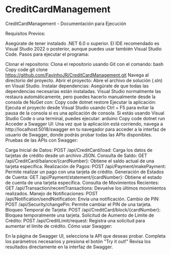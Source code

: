 # CreditCardManagement


CreditCardManagement - Documentación para Ejecución

Requisitos Previos:

Asegúrate de tener instalado .NET 6.0 o superior.
El IDE recomendado es Visual Studio 2022 o posterior, aunque puedes usar también Visual Studio Code.
Pasos para ejecutar el programa:

Clonar el repositorio:
Clona el repositorio usando Git con el comando:
bash
Copy code
git clone https://github.com/FavinhoJR/CreditCardManagement.git
Navega al directorio del proyecto.
Abrir el proyecto:
Abre el archivo de solución (.sln) en Visual Studio.
Instalar dependencias:
Asegúrate de que todas las dependencias necesarias están instaladas. Visual Studio normalmente las restaura automáticamente, pero puedes hacerlo manualmente desde la consola de NuGet con:
Copy code
dotnet restore
Ejecutar la aplicación:
Ejecuta el proyecto desde Visual Studio usando Ctrl + F5 para evitar la pausa de la consola si es una aplicación de consola.
Si estás usando Visual Studio Code o una terminal, puedes ejecutar:
arduino
Copy code
dotnet run
Acceder a Swagger UI:
Una vez que la aplicación está corriendo, navega a http://localhost:5018/swagger en tu navegador para acceder a la interfaz de usuario de Swagger, donde podrás probar todas las APIs disponibles.
Pruebas de las APIs con Swagger:

Carga Inicial de Datos:
POST /api/CreditCard/load: Carga los datos de tarjetas de crédito desde un archivo JSON.
Consulta de Saldo:
GET /api/CreditCard/balance/{cardNumber}: Obtiene el saldo actual de una tarjeta específica.
Realización de Pagos:
POST /api/Payment/makePayment: Permite realizar un pago con una tarjeta de crédito.
Generación de Estados de Cuenta:
GET /api/Payment/statement/{cardNumber}: Obtiene el estado de cuenta de una tarjeta específica.
Consulta de Movimientos Recientes:
GET /api/Transaction/recentTransactions: Devuelve los últimos movimientos realizados.
Manejo de Notificaciones:
POST /api/Notification/sendNotification: Envía una notificación.
Cambio de PIN:
POST /api/Security/changePin: Permite cambiar el PIN de una tarjeta.
Bloqueo Temporal de Tarjeta:
POST /api/CreditCard/block/{cardNumber}: Bloquea temporalmente una tarjeta.
Solicitud de Aumento de Límite de Crédito:
POST /api/CreditLimit/request: Registra una solicitud para aumentar el límite de crédito.
Cómo usar Swagger:

En la página de Swagger UI, selecciona la API que deseas probar.
Completa los parámetros necesarios y presiona el botón "Try it out!"
Revisa los resultados directamente en la interfaz de Swagger.
